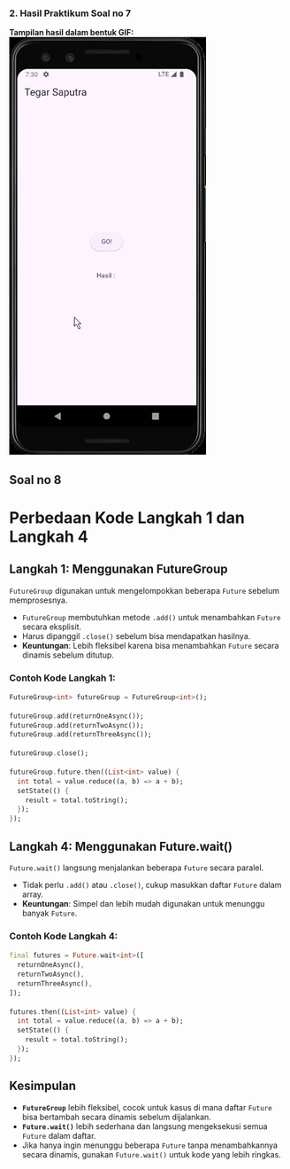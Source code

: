 ### 2. Hasil Praktikum Soal no 7

**Tampilan hasil dalam bentuk GIF:**
![Hasil Praktikum GIF](/assets/images/soal_7.gif)

## Soal no 8

# Perbedaan Kode Langkah 1 dan Langkah 4

## Langkah 1: Menggunakan FutureGroup

`FutureGroup` digunakan untuk mengelompokkan beberapa `Future` sebelum memprosesnya.

- `FutureGroup` membutuhkan metode `.add()` untuk menambahkan `Future` secara eksplisit.
- Harus dipanggil `.close()` sebelum bisa mendapatkan hasilnya.
- **Keuntungan**: Lebih fleksibel karena bisa menambahkan `Future` secara dinamis sebelum ditutup.

### Contoh Kode Langkah 1:

```dart
FutureGroup<int> futureGroup = FutureGroup<int>();

futureGroup.add(returnOneAsync());
futureGroup.add(returnTwoAsync());
futureGroup.add(returnThreeAsync());

futureGroup.close();

futureGroup.future.then((List<int> value) {
  int total = value.reduce((a, b) => a + b);
  setState(() {
    result = total.toString();
  });
});
```

## Langkah 4: Menggunakan Future.wait()

`Future.wait()` langsung menjalankan beberapa `Future` secara paralel.

- Tidak perlu `.add()` atau `.close()`, cukup masukkan daftar `Future` dalam array.
- **Keuntungan**: Simpel dan lebih mudah digunakan untuk menunggu banyak `Future`.

### Contoh Kode Langkah 4:

```dart
final futures = Future.wait<int>([
  returnOneAsync(),
  returnTwoAsync(),
  returnThreeAsync(),
]);

futures.then((List<int> value) {
  int total = value.reduce((a, b) => a + b);
  setState(() {
    result = total.toString();
  });
});
```

## Kesimpulan

- **`FutureGroup`** lebih fleksibel, cocok untuk kasus di mana daftar `Future` bisa bertambah secara dinamis sebelum dijalankan.
- **`Future.wait()`** lebih sederhana dan langsung mengeksekusi semua `Future` dalam daftar.
- Jika hanya ingin menunggu beberapa `Future` tanpa menambahkannya secara dinamis, gunakan `Future.wait()` untuk kode yang lebih ringkas.

